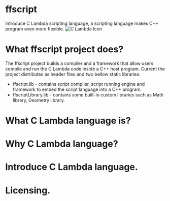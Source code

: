 # ffscript
Introduce C Lambda scripting language, a scripting language makes C++ program even more flexible.
![C Lambda Icon](https://github.com/VincentPT/ffscript/blob/master/doc/images/C%20Lambda.png?raw=true)

# What ffscript project does?
The ffscript project builds a compiler and a framework that allow users compile and run the C Lambda code inside a C++ host program.
Current the project distributes as header files and two bellow static libraries:
* ffscript.lib - contains script compiler, script running engine and framework to embed the script language into a C++ program.
* ffscriptLibrary.lib - contains some built-in custom libraries such as Math library, Geometry library.

# What C Lambda language is?

# Why C Lambda language?

# Introduce C Lambda language.

# Licensing.
